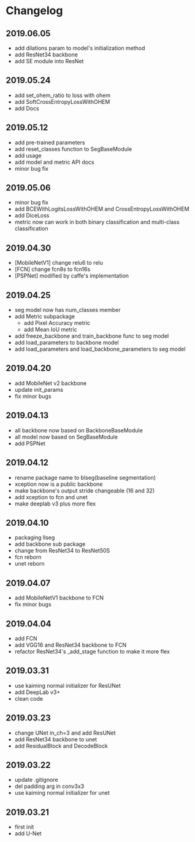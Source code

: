 # Changelog


## 2019.06.05

* add dilations param to model's initialization method
* add ResNet34 backbone
* add SE module into ResNet

## 2019.05.24

* add set_ohem_ratio to loss with ohem
* add SoftCrossEntropyLossWithOHEM
* add Docs


## 2019.05.12

* add pre-trained parameters
* add reset_classes function to SegBaseModule
* add usage
* add model and metric API docs
* minor bug fix


## 2019.05.06

* minor bug fix
* add BCEWithLogitsLossWithOHEM and CrossEntropyLossWithOHEM
* add DiceLoss
* metric now can work in both binary classification and multi-class classification


## 2019.04.30

* [MobileNetV1] change relu6 to relu
* [FCN] change fcn8s to fcn16s
* [PSPNet] modified by caffe's implementation


## 2019.04.25

* seg model now has num_classes member
* add Metric subpackage 
  * add Pixel Accuracy metric
  * add Mean IoU metric
* add freeze_backbone and train_backbone func to seg model
* add load_parameters to backbone model
* add load_parameters and load_backbone_parameters to seg model


## 2019.04.20

* add MobileNet v2 backbone
* update init_params
* fix minor bugs


## 2019.04.13

* all backbone now based on BackboneBaseModule
* all model now based on SegBaseModule
* add PSPNet

 
## 2019.04.12

* rename package name to blseg(baseline segmentation)
* xception now is a public backbone
* make backbone's output stride changeable (16 and 32)
* add xception to fcn and unet
* make deeplab v3 plus more flex


## 2019.04.10

* packaging llseg
* add backbone sub package
* change from ResNet34 to ResNet50S
* fcn reborn
* unet reborn


## 2019.04.07

* add MobileNetV1 backbone to FCN
* fix minor bugs


## 2019.04.04

* add FCN
* add VGG16 and ResNet34 backbone to FCN
* refactor ResNet34's _add_stage function to make it more flex


## 2019.03.31

* use kaiming normal initializer for ResUNet
* add DeepLab v3+
* clean code


## 2019.03.23

* change UNet in_ch=3 and add ResUNet
* add ResNet34 backbone to unet
* add ResidualBlock and DecodeBlock


## 2019.03.22

* update .gitignore
* del padding arg in conv3x3
* use kaiming normal initializer for unet


## 2019.03.21

* first init
* add U-Net
